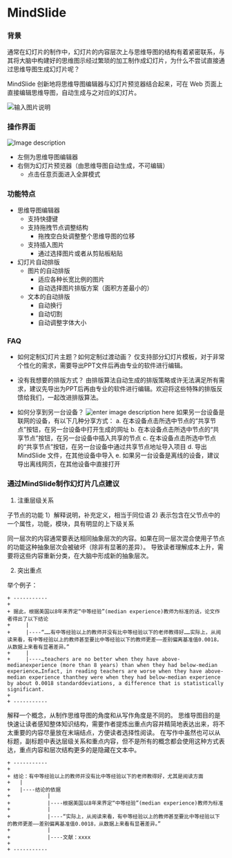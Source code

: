 # MindSlide

### 背景
通常在幻灯片的制作中，幻灯片的内容层次上与思维导图的结构有着紧密联系，与其将大脑中构建好的思维图示经过繁琐的加工制作成幻灯片，为什么不尝试直接通过思维导图生成幻灯片呢？

MindSlide 创新地将思维导图编辑器与幻灯片预览器结合起来，可在 Web 页面上直接编辑思维导图，自动生成与之对应的幻灯片。

![输入图片说明](https://images.gitee.com/uploads/images/2021/0303/170041_be05c457_8580712.png "屏幕截图.png")

### 操作界面
![Image description](https://images.gitee.com/uploads/images/2021/0425/102032_8c1e59e2_8580712.gif "拖拽移动子标题-1.gif")

* 左侧为思维导图编辑器
* 右侧为幻灯片预览器（由思维导图自动生成，不可编辑）
    * 点击任意页面进入全屏模式

### 功能特点

* 思维导图编辑器
    * 支持快捷键
    * 支持拖拽节点调整结构
        * 拖拽空白处调整整个思维导图的位移
    * 支持插入图片
        * 通过选择图片或者从剪贴板粘贴
* 幻灯片自动排版
    * 图片的自动排版
        * 适应各种长宽比例的图片
        * 自动选择图片排版方案（面积方差最小的）
    * 文本的自动排版
        * 自动换行
        * 自动切割
        * 自动调整字体大小

### FAQ

* 如何定制幻灯片主题？如何定制过渡动画？
仅支持部分幻灯片模板，对于非常个性化的需求，需要导出PPT文件后再由专业的软件进行编辑。

* 没有我想要的排版方式？
由排版算法自动生成的排版策略或许无法满足所有需求，建议先导出为PPT后再由专业的软件进行编辑。欢迎将这些特殊的排版反馈给我们，一起改进排版算法。

* 如何分享到另一台设备？
![enter image description here](https://images.gitee.com/uploads/images/2021/0330/204233_6c230632_8580712.png "屏幕截图.png")
如果另一台设备是联网的设备，有以下几种分享方式：
a. 在本设备点击所选中节点的“共享节点”按钮，在另一台设备中打开生成的网址
b. 在本设备点击所选中节点的“共享节点”按钮，在另一台设备中插入共享的节点
c. 在本设备点击所选中节点的“共享节点”按钮，在另一台设备中通过共享节点地址导入项目
d. 导出 MindSlide 文件，在其他设备中导入
e. 如果另一台设备是离线的设备，建议导出离线网页，在其他设备中直接打开

### 通过MindSlide制作幻灯片几点建议

1) 注重层级关系

  子节点的功能
  1）解释说明，补充定义，相当于同位语
  2) 表示包含在父节点中的一个属性，功能，模块，具有明显的上下级关系

  同一层次的内容通常要表达相同抽象层次的内容。如果在同一层次混合使用子节点的功能这种抽象层次会被破坏（除非有显著的差异）。
  导致读者理解成本上升，需要将这些内容重新分类，在大脑中形成新的抽象层次。

2) 突出重点

  举个例子：
```
+ -----------
+
+ 据此，根据美国以8年来界定“中等经验”(median experience)教师为标准的话，论文作者得出了以下结论
+     |
+     |----“……有中等经验以上的教师并没有比中等经验以下的老师教得好……实际上，从阅读来看，有中等经验以上的教师甚至要比中等经验以下的教师更差——差别偏离基准值0.0018，从数据上来看有显著差异。”
+     |
+     |----…teachers are no better when they have above-medianexperience (more than 8 years) than when they had below-median experience…Infact, in reading teachers are worse when they have above-median experience thanthey were when they had below-median experience by about 0.0018 standarddeviations, a difference that is statistically significant.
+
+ -----------
```
  解释一个概念，从制作思维导图的角度和从写作角度是不同的。
  思维导图目的是快速让读者感知整体知识结构，需要作者提炼出重点内容并精简地表达出来，将不太重要的内容尽量放在末端结点，方便读者选择性阅读。
  在写作中虽然也可以从标题，副标题中表达层级关系和重点内容，但不是所有的概念都会使用这种方式表达，重点内容和层次结构更多的是隐藏在文本中。

```
+ -----------
+
+ 结论：有中等经验以上的教师并没有比中等经验以下的老师教得好，尤其是阅读方面
+   |
+   |----结论的依据
+            |
+            |----根据美国以8年来界定“中等经验”(median experience)教师为标准
+            |
+            |----“实际上，从阅读来看，有中等经验以上的教师甚至要比中等经验以下的教师更差——差别偏离基准值0.0018，从数据上来看有显著差异。”
+            |
+            |----文献：xxxx
+
+ -----------
```
